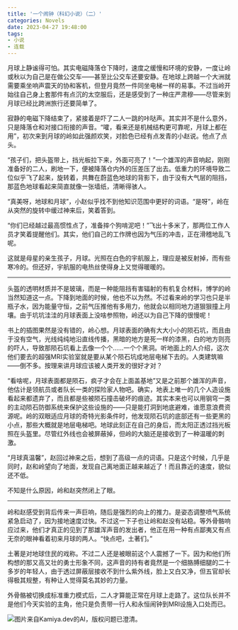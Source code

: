 ```yaml
---
title: '一个闹钟（科幻小说）（二）'
categories: Novels
date: 2023-04-27 19:48:00
tags:
- 小说
- 连载
---
```

月球上静谧得可怕。其实电磁降落仓下降时，速度之缓慢和环境的安静，一度让岭或秋以为自己是在做公交车——甚至比公交车还要安静。在地球上跨越一个大洲就需要乘坐响声震天的协和客机，但登月竟然一件同坐电梯一样的易事。不过当岭开始往自己身上套那件有点沉的太空服后，还是感受到了一种庄严肃穆——尽管来到月球已经比跨洲旅行还要简单了。

寂静的电磁下降结束了，紧接着是吓了二人一跳的咔哒声。其实并不是什么意外，只是降落仓和对接口衔接的声音。“嚯，看来还是机械结构更可靠呢，月球上都在用”，初次来到月球的岭如此强颜欢笑，对脸色已经有点发青的小赵说。他点了点头。

“孩子们，把头盔带上，挡光板拉下来，外面可亮了！”一个雄浑的声音响起，刚刚准备好的二人，刷地一下，便被降落仓内外的压差压了出去。低重力的环境导致二位似乎飞了起来，旋转着，共舞在蔚蓝色地球的背影下，由于没有大气层的阻挡，那蓝色地球看起来简直就像一张墙纸，清晰得骇人。

“真美呀，地球和月球”，小赵似乎找不到他知识范围中更好的词语。“是呀”，岭在从突然的旋转中缓过神来后，笑着答到。

“你们已经越过最高惯性点了，准备摔个狗啃泥吧！”飞出十多米了，那两位工作人员才笑着提醒他们。其实，他们自己的工作牌也因为气压的冲击，正在滑稽地乱飞呢。

这就是母星的亲生孩子，月球。光照在白色的宇航服上，理应是被反射掉，而有些寒冷的。但还好，宇航服的电热丝使得身上又觉得暖暖的。

---

头盔的透明材质并不是玻璃，而是一种能阻挡有害辐射的有机复合材料，博学的岭当然知道这一点。下降到地面的时候，他也不以为然。不过看来岭的学习也只是半瓶子水，因为能量守恒，之前气压推他有多用力，他就会以相同地力道狠狠撞上月壤。由于坑坑洼洼的月球表面上没啥参照物，岭还以为自己下降的很慢呢！

书上的插图果然是没有错的，岭心想。月球表面的确有大大小小的陨石坑，而且由于没有空气，光线纯纯地沿直线传播，黑暗的地方是死一样的漆黑，白的地方则亮的吓人，导致那陨石坑看上去像一个个……一个个黑洞。听地面上的人介绍，这次他们要去的超强MRI实验室就是要从某个陨石坑成地层电梯下去的。人类建筑嘛——倒不多。按理来讲月球应该被人类开发的很好才对？

“看啥呢，月球表面都是陨石，疯子才会在上面盖基地”又是之前那个雄浑的声音，他估计是领航员或者队长一类的探险家人物吧。确实，地表上唯一的几个人造设施看起来都遗弃了，而且都是些被陨石撞击破坏的痕迹。其实本来也可以用钢穹一类的主动陨石防御系统来保护这些设施的——只是能打洞到地底避难，谁愿意浪费资源呢。岭的双眼适应月球的奇特光影条件时，他发现陨石坑的底部还有一些更黑的小点，那些大概就是地层电梯吧。地球此刻正在自己的身后，而太阳正透过挡光板照在头盔里。尽管红外线也会被屏蔽掉，但岭的大脑还是接收到了一种温暖的刺激。

“月球真温馨”，赵回过神来之后，想到了高级一点的词语。只是这个时候，几乎是同时，赵和岭望向了地面，发现自己离地面正越来越近了！而且靠近的速度，貌似还不低。

不知是什么原因，岭和赵突然闭上了眼。

---

岭和赵感受到背后传来一声巨响，随后是强烈的向上的推力。是姿态调整喷气系统紧急启动了，因为接地速度过快。不过这一下子也让岭和赵没有站稳。等外骨骼响应过来，他们才真正的见到了那雄浑声音的发出者，他正在用一种有点鄙夷又有点无奈的眼神看着初来月球的两人。“快点吧，土著们。”

土著是对地球住民的戏称。不过二人还是被眼前这个人震撼了一下。因为和他们所构想的那又高又壮的勇士形象不同，这声音的持有者竟然是一个细胳膊细腿的二十多岁的年轻人，由于透过屏蔽层接收不到什么紫外线，脸上又白又净，但五官却长得极其规整，有种让人觉得莫名其妙的力量。

外骨骼被切换成标准重力模式后，二人才算能正常在月球上走路了。这位队长并不是他们今天实验的主角，他只是负责带一行人和永恒闹钟到MRI设施入口处而已。

![图片来自Kamiya.dev的AI，版权问题已澄清。](https://r2.kamiya-a.tech/usercontent/927cd2da-ef97-46f3-aea1-2cd319e28c23)

<div id="zf_div_Om70Iu-JT7s7T7kSRR5dgNRqMSc6jIBv-XDkleWEEog"></div><script type="text/javascript">(function() {
try{
var f = document.createElement("iframe");
f.src = 'https://forms.zohopublic.com/helimleepersonal/form/RatingArticles/formperma/Om70Iu-JT7s7T7kSRR5dgNRqMSc6jIBv-XDkleWEEog?zf_rszfm=1';

f.style.border="none";
f.style.height="489px";
f.style.width="90%";
f.style.transition="all 0.5s ease";
var d = document.getElementById("zf_div_Om70Iu-JT7s7T7kSRR5dgNRqMSc6jIBv-XDkleWEEog");
d.appendChild(f);
window.addEventListener('message', function (){
var evntData = event.data;
if( evntData && evntData.constructor == String ){
var zf_ifrm_data = evntData.split("|");
if ( zf_ifrm_data.length == 2 ) {
var zf_perma = zf_ifrm_data[0];
var zf_ifrm_ht_nw = ( parseInt(zf_ifrm_data[1], 10) + 15 ) + "px";
var iframe = document.getElementById("zf_div_Om70Iu-JT7s7T7kSRR5dgNRqMSc6jIBv-XDkleWEEog").getElementsByTagName("iframe")[0];
if ( (iframe.src).indexOf('formperma') > 0 && (iframe.src).indexOf(zf_perma) > 0 ) {
var prevIframeHeight = iframe.style.height;
if ( prevIframeHeight != zf_ifrm_ht_nw ) {
iframe.style.height = zf_ifrm_ht_nw;
}
}
}
}
}, false);
}catch(e){}
})();</script>

